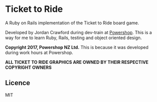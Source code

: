 # Ticket to Ride
A Ruby on Rails implementation of the Ticket to Ride board game.

Developed by Jordan Crawford during dev-train at [Powershop](http://powershop.com/). This is a way for me to learn Ruby, Rails, testing and object oriented design.

**Copyright 2017, Powershop NZ Ltd.** This is because it was developed during work hours at Powershop.

**ALL TICKET TO RIDE GRAPHICS ARE OWNED BY THEIR RESPECTIVE COPYRIGHT OWNERS**

## Licence
MIT
